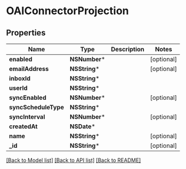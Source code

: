# OAIConnectorProjection

## Properties
Name | Type | Description | Notes
------------ | ------------- | ------------- | -------------
**enabled** | **NSNumber*** |  | [optional] 
**emailAddress** | **NSString*** |  | [optional] 
**inboxId** | **NSString*** |  | 
**userId** | **NSString*** |  | 
**syncEnabled** | **NSNumber*** |  | [optional] 
**syncScheduleType** | **NSString*** |  | 
**syncInterval** | **NSNumber*** |  | [optional] 
**createdAt** | **NSDate*** |  | 
**name** | **NSString*** |  | [optional] 
**_id** | **NSString*** |  | [optional] 

[[Back to Model list]](../README#documentation-for-models) [[Back to API list]](../README#documentation-for-api-endpoints) [[Back to README]](../README)


